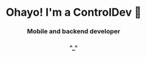 <h1 id="header" align="center">
Ohayo! I'm a ControlDev 👋
</h1>
<h3 id="info" align="center">
Mobile and backend developer
</h3>
<h3 id="header" align="center">
^_^
</h3>
